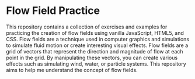 # Flow Field Practice

This repository contains a collection of exercises and examples for practicing the creation of flow fields using vanilla JavaScript, HTML5, and CSS. Flow fields are a technique used in computer graphics and simulations to simulate fluid motion or create interesting visual effects.
Flow fields are a grid of vectors that represent the direction and magnitude of flow at each point in the grid. By manipulating these vectors, you can create various effects such as simulating wind, water, or particle systems. This repository aims to help me understand the concept of flow fields.
